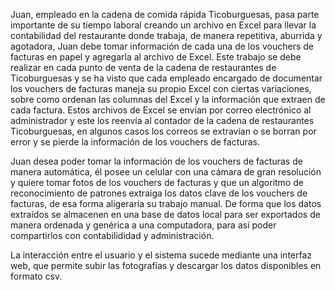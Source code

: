 Juan, empleado en la cadena de comida rápida Ticoburguesas, pasa parte importante de su tiempo laboral creando un archivo en Excel para llevar la contabilidad del restaurante donde trabaja, de manera repetitiva, aburrida y agotadora, Juan debe tomar información de cada una de los vouchers de facturas en papel y agregarla al archivo de Excel. Este trabajo se debe realizar en cada punto de venta de la cadena de restaurantes de Ticoburguesas y se ha visto que cada empleado encargado de documentar los vouchers de facturas maneja su propio Excel con ciertas variaciones, sobre como ordenan las columnas del Excel y la información que extraen de cada factura. Estos archivos de Excel se envían por correo electrónico al administrador y este los reenvía al contador de la cadena de restaurantes Ticoburguesas, en algunos casos los correos se extravían o se borran por error y se pierde la información de los vouchers de facturas.

Juan desea poder tomar la información de los vouchers de facturas de manera automática, él posee un celular con una cámara de gran resolución y quiere tomar fotos de los vouchers de facturas y que un algoritmo de reconocimiento de patrones extraiga los datos clave de los vouchers de facturas, de esa forma aligeraría su trabajo manual. De forma que los datos extraídos se almacenen en una base de datos local para ser exportados de manera ordenada y genérica a una computadora, para así poder compartirlos con contabilididad y administración.

La interacción entre el usuario y el sistema sucede mediante una interfaz web, que permite subir las fotografías y descargar los datos disponibles en formato csv.
